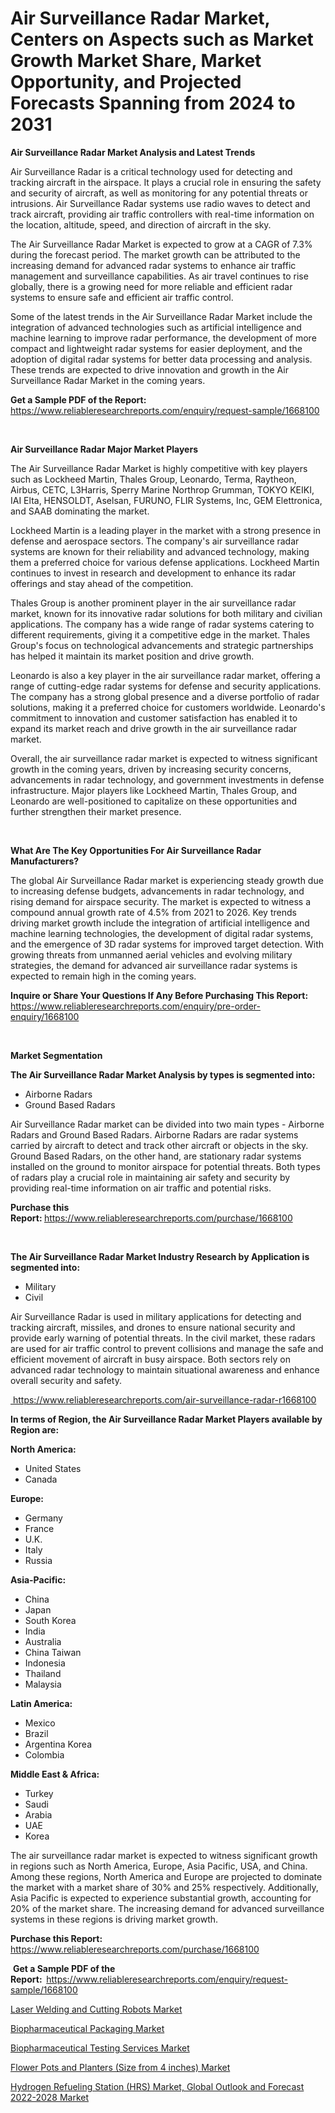 <p><h1>Air Surveillance Radar Market, Centers on Aspects such as Market Growth Market Share, Market Opportunity, and Projected Forecasts Spanning from 2024 to 2031</h1></p><p><strong>Air Surveillance Radar Market Analysis and Latest Trends</strong></p>
<p><p>Air Surveillance Radar is a critical technology used for detecting and tracking aircraft in the airspace. It plays a crucial role in ensuring the safety and security of aircraft, as well as monitoring for any potential threats or intrusions. Air Surveillance Radar systems use radio waves to detect and track aircraft, providing air traffic controllers with real-time information on the location, altitude, speed, and direction of aircraft in the sky.</p><p>The Air Surveillance Radar Market is expected to grow at a CAGR of 7.3% during the forecast period. The market growth can be attributed to the increasing demand for advanced radar systems to enhance air traffic management and surveillance capabilities. As air travel continues to rise globally, there is a growing need for more reliable and efficient radar systems to ensure safe and efficient air traffic control.</p><p>Some of the latest trends in the Air Surveillance Radar Market include the integration of advanced technologies such as artificial intelligence and machine learning to improve radar performance, the development of more compact and lightweight radar systems for easier deployment, and the adoption of digital radar systems for better data processing and analysis. These trends are expected to drive innovation and growth in the Air Surveillance Radar Market in the coming years.</p></p>
<p><strong>Get a Sample PDF of the Report:&nbsp;</strong> <a href="https://www.reliableresearchreports.com/enquiry/request-sample/1668100">https://www.reliableresearchreports.com/enquiry/request-sample/1668100</a></p>
<p>&nbsp;</p>
<p><strong>Air Surveillance Radar Major Market Players</strong></p>
<p><p>The Air Surveillance Radar Market is highly competitive with key players such as Lockheed Martin, Thales Group, Leonardo, Terma, Raytheon, Airbus, CETC, L3Harris, Sperry Marine Northrop Grumman, TOKYO KEIKI, IAI Elta, HENSOLDT, Aselsan, FURUNO, FLIR Systems, Inc, GEM Elettronica, and SAAB dominating the market. </p><p>Lockheed Martin is a leading player in the market with a strong presence in defense and aerospace sectors. The company's air surveillance radar systems are known for their reliability and advanced technology, making them a preferred choice for various defense applications. Lockheed Martin continues to invest in research and development to enhance its radar offerings and stay ahead of the competition.</p><p>Thales Group is another prominent player in the air surveillance radar market, known for its innovative radar solutions for both military and civilian applications. The company has a wide range of radar systems catering to different requirements, giving it a competitive edge in the market. Thales Group's focus on technological advancements and strategic partnerships has helped it maintain its market position and drive growth.</p><p>Leonardo is also a key player in the air surveillance radar market, offering a range of cutting-edge radar systems for defense and security applications. The company has a strong global presence and a diverse portfolio of radar solutions, making it a preferred choice for customers worldwide. Leonardo's commitment to innovation and customer satisfaction has enabled it to expand its market reach and drive growth in the air surveillance radar market.</p><p>Overall, the air surveillance radar market is expected to witness significant growth in the coming years, driven by increasing security concerns, advancements in radar technology, and government investments in defense infrastructure. Major players like Lockheed Martin, Thales Group, and Leonardo are well-positioned to capitalize on these opportunities and further strengthen their market presence.</p></p>
<p>&nbsp;</p>
<p><strong>What Are The Key Opportunities For Air Surveillance Radar Manufacturers?</strong></p>
<p><p>The global Air Surveillance Radar market is experiencing steady growth due to increasing defense budgets, advancements in radar technology, and rising demand for airspace security. The market is expected to witness a compound annual growth rate of 4.5% from 2021 to 2026. Key trends driving market growth include the integration of artificial intelligence and machine learning technologies, the development of digital radar systems, and the emergence of 3D radar systems for improved target detection. With growing threats from unmanned aerial vehicles and evolving military strategies, the demand for advanced air surveillance radar systems is expected to remain high in the coming years.</p></p>
<p><strong>Inquire or Share Your Questions If Any Before Purchasing This Report:</strong> <a href="https://www.reliableresearchreports.com/enquiry/pre-order-enquiry/1668100">https://www.reliableresearchreports.com/enquiry/pre-order-enquiry/1668100</a></p>
<p>&nbsp;</p>
<p><strong>Market Segmentation</strong></p>
<p><strong>The Air Surveillance Radar Market Analysis by types is segmented into:</strong></p>
<p><ul><li>Airborne Radars</li><li>Ground Based Radars</li></ul></p>
<p><p>Air Surveillance Radar market can be divided into two main types - Airborne Radars and Ground Based Radars. Airborne Radars are radar systems carried by aircraft to detect and track other aircraft or objects in the sky. Ground Based Radars, on the other hand, are stationary radar systems installed on the ground to monitor airspace for potential threats. Both types of radars play a crucial role in maintaining air safety and security by providing real-time information on air traffic and potential risks.</p></p>
<p><strong>Purchase this Report:&nbsp;</strong><a href="https://www.reliableresearchreports.com/purchase/1668100">https://www.reliableresearchreports.com/purchase/1668100</a></p>
<p>&nbsp;</p>
<p><strong>The Air Surveillance Radar Market Industry Research by Application is segmented into:</strong></p>
<p><ul><li>Military</li><li>Civil</li></ul></p>
<p><p>Air Surveillance Radar is used in military applications for detecting and tracking aircraft, missiles, and drones to ensure national security and provide early warning of potential threats. In the civil market, these radars are used for air traffic control to prevent collisions and manage the safe and efficient movement of aircraft in busy airspace. Both sectors rely on advanced radar technology to maintain situational awareness and enhance overall security and safety.</p></p>
<p><a href="https://www.reliableresearchreports.com/air-surveillance-radar-r1668100">&nbsp;https://www.reliableresearchreports.com/air-surveillance-radar-r1668100</a></p>
<p><strong>In terms of Region, the Air Surveillance Radar Market Players available by Region are:</strong></p>
<p>
    <p> <strong> North America: </strong>
        <ul>
            <li>United States</li>
            <li>Canada</li>
        </ul>
        </p> 
    <p> <strong> Europe: </strong>
        <ul>
            <li>Germany</li>
            <li>France</li>
            <li>U.K.</li>
            <li>Italy</li>
            <li>Russia</li>
        </ul>
        </p> 
    <p> <strong> Asia-Pacific: </strong>
        <ul>
            <li>China</li>
            <li>Japan</li>
            <li>South Korea</li>
            <li>India</li>
            <li>Australia</li>
            <li>China Taiwan</li>
            <li>Indonesia</li>
            <li>Thailand</li>
            <li>Malaysia</li>
        </ul>
        </p> 
    <p> <strong> Latin America: </strong>
        <ul>
            <li>Mexico</li>
            <li>Brazil</li>
            <li>Argentina Korea</li>
            <li>Colombia</li>
        </ul>
        </p> 
    <p> <strong> Middle East & Africa: </strong>
        <ul>
            <li>Turkey</li>
            <li>Saudi</li>
            <li>Arabia</li>
            <li>UAE</li>
            <li>Korea</li>
        </ul>
    </p>
    </p>
<p><p>The air surveillance radar market is expected to witness significant growth in regions such as North America, Europe, Asia Pacific, USA, and China. Among these regions, North America and Europe are projected to dominate the market with a market share of 30% and 25% respectively. Additionally, Asia Pacific is expected to experience substantial growth, accounting for 20% of the market share. The increasing demand for advanced surveillance systems in these regions is driving market growth.</p></p>
<p><strong>Purchase this Report: </strong><a href="https://www.reliableresearchreports.com/purchase/1668100">https://www.reliableresearchreports.com/purchase/1668100</a></p>
<p>&nbsp;<strong>Get a Sample PDF of the Report:&nbsp;&nbsp;</strong><a href="https://www.reliableresearchreports.com/enquiry/request-sample/1668100">https://www.reliableresearchreports.com/enquiry/request-sample/1668100</a></p>
<p><strong></strong></p>
<p><p><a href="https://www.linkedin.com/pulse/navigating-global-laser-welding-cutting-robots-market-landscape-defnf?trackingId=4Uxcei%2FeSfSf2zRDmXsPeQ%3D%3D">Laser Welding and Cutting Robots Market</a></p><p><a href="https://github.com/Krish2023na/Market-Research-Report-List-6/blob/main/biopharmaceutical-packaging-market.md">Biopharmaceutical Packaging Market</a></p><p><a href="https://github.com/RickHolmes3/Market-Research-Report-List-6/blob/main/biopharmaceutical-testing-services-market.md">Biopharmaceutical Testing Services Market</a></p><p><a href="https://www.linkedin.com/pulse/deep-dive-flower-pots-planters-size-from-4-inches-market-itstrends-kpe6e?trackingId=zRQT3ATtR96LaduagiLRWg%3D%3D">Flower Pots and Planters (Size from 4 inches) Market</a></p><p><a href="https://www.linkedin.com/pulse/hydrogen-refueling-station-hrs-market-global-outlook-forecast-lqyye?trackingId=lF4lkKQ%2BQpeI40oJENRHjA%3D%3D">Hydrogen Refueling Station (HRS) Market, Global Outlook and Forecast 2022-2028 Market</a></p></p>